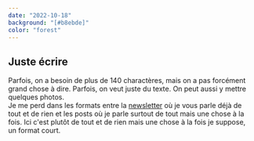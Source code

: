 ```yaml
---
date: "2022-10-18"
background: "[#b8ebde]"
color: "forest"
---
```


## Juste écrire

Parfois, on a besoin de plus de 140 charactères, mais on a pas forcément grand chose à dire. 
Parfois, on veut juste du texte.
On peut aussi y mettre quelques photos.  
Je me perd dans les formats entre la [newsletter](/bonjour) où je vous parle déjà de tout et de rien et les posts où je parle surtout de tout mais une chose à la fois. Ici c'est plutôt de tout et de rien mais une chose à la fois je suppose, un format court.
